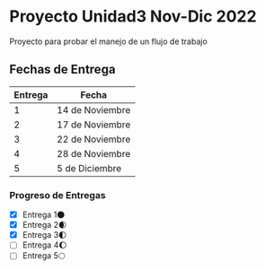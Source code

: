 # Proyecto Unidad3 Nov-Dic 2022

Proyecto para probar el manejo de un flujo de trabajo

## Fechas de Entrega
| Entrega | Fecha |
| ----------- | ----------- |
| 1 | 14 de Noviembre |
| 2 | 17 de Noviembre |
| 3 | 22 de Noviembre |
| 4 | 28 de Noviembre |
| 5 | 5 de Diciembre |

### Progreso de Entregas

- [x]  Entrega 1🌑 
- [x]  Entrega 2🌒
- [x]  Entrega 3🌓
- [ ]   Entrega 4🌔
- [ ]    Entrega 5🌕
